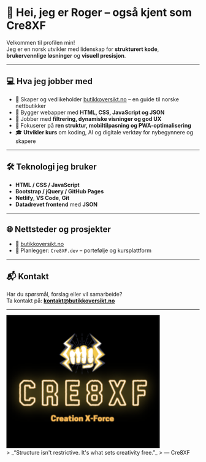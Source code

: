 # 👋 Hei, jeg er Roger – også kjent som **Cre8XF**

Velkommen til profilen min!  
Jeg er en norsk utvikler med lidenskap for **strukturert kode**, **brukervennlige løsninger** og **visuell presisjon**.

---

## 💻 Hva jeg jobber med

- 🚀 Skaper og vedlikeholder [butikkoversikt.no](https://butikkoversikt.no) – en guide til norske nettbutikker
- 🧠 Bygger webapper med **HTML, CSS, JavaScript og JSON**
- 🧩 Jobber med **filtrering, dynamiske visninger og god UX**
- 📱 Fokuserer på **ren struktur, mobiltilpasning og PWA-optimalisering**
- 🎓 **Utvikler kurs** om koding, AI og digitale verktøy for nybegynnere og skapere

---

## 🛠️ Teknologi jeg bruker

- **HTML / CSS / JavaScript**
- **Bootstrap / jQuery / GitHub Pages**
- **Netlify**, **VS Code**, **Git**
- **Datadrevet frontend** med **JSON**

---

## 🌐 Nettsteder og prosjekter

- 🔗 [butikkoversikt.no](https://butikkoversikt.no)
- 🌱 Planlegger: `Cre8XF.dev` – portefølje og kursplattform

---

## 📬 Kontakt

Har du spørsmål, forslag eller vil samarbeide?  
Ta kontakt på: **kontakt@butikkoversikt.no**

---

<div allign="center">
  <img src="assets/images/cre8xf-logo.png" alt="Cre8XF Banner" width="400" />
</div>
> _“Structure isn't restrictive. It's what sets creativity free.”_  
> — Cre8XF
